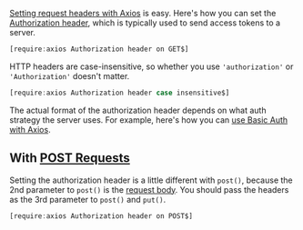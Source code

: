 [Setting request headers with Axios](/tutorials/axios/headers) is easy.
Here's how you can set the [Authorization header](https://developer.mozilla.org/en-US/docs/Web/HTTP/Headers/Authorization), which is typically used to send
access tokens to a server.

```javascript
[require:axios Authorization header on GET$]
```

HTTP headers are case-insensitive, so whether you use `'authorization'`
or `'Authorization'` doesn't matter.

```javascript
[require:axios Authorization header case insensitive$]
```

The actual format of the authorization header depends on what auth
strategy the server uses. For example, here's how you can [use Basic Auth with Axios](/tutorials/axios/basic_auth).

With [POST Requests](/tutorials/axios/post)
------------------

Setting the authorization header is a little different with `post()`,
because the 2nd parameter to `post()` is the [request body](https://developer.mozilla.org/en-US/docs/Web/HTTP/Messages). You should pass
the headers as the 3rd parameter to `post()` and `put()`.

```javascript
[require:axios Authorization header on POST$]
```
